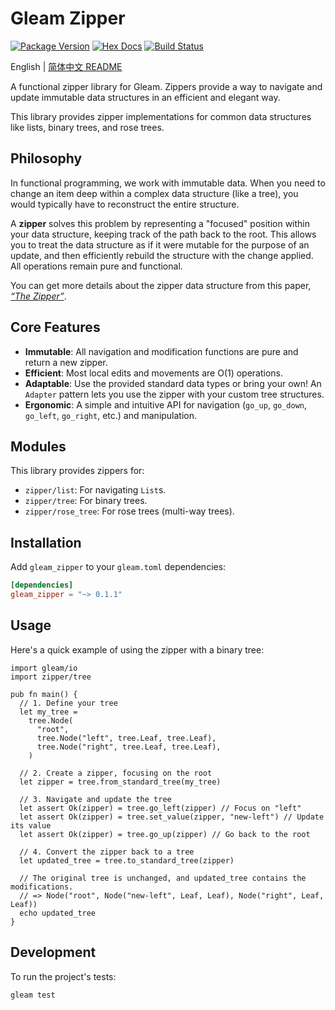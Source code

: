 # Gleam Zipper

[![Package Version](https://img.shields.io/hexpm/v/gleam_zipper)](https://hex.pm/packages/gleamy_zipper)
[![Hex Docs](https://img.shields.io/badge/hex-docs-ffaff3)](https://hexdocs.pm/gleamy_zipper/)
[![Build Status](https://github.com/Frid-Yuandu/zipper/workflows/test/badge.svg)](https://github.com/Frid-Yuandu/zipper/actions)

English | [简体中文 README](./README_zh.md)

A functional zipper library for Gleam. Zippers provide a way to navigate and update immutable data structures in an efficient and elegant way.

This library provides zipper implementations for common data structures like lists, binary trees, and rose trees.

## Philosophy

In functional programming, we work with immutable data. When you need to change an item deep within a complex data structure (like a tree), you would typically have to reconstruct the entire structure.

A **zipper** solves this problem by representing a "focused" position within your data structure, keeping track of the path back to the root. This allows you to treat the data structure as if it were mutable for the purpose of an update, and then efficiently rebuild the structure with the change applied. All operations remain pure and functional.

You can get more details about the zipper data structure from this paper, [*“The Zipper”*](https://www.cambridge.org/core/journals/journal-of-functional-programming/article/zipper/0C058890B8A9B588F26E6D68CF0CE204).

## Core Features

-   **Immutable**: All navigation and modification functions are pure and return a new zipper.
-   **Efficient**: Most local edits and movements are O(1) operations.
-   **Adaptable**: Use the provided standard data types or bring your own! An `Adapter` pattern lets you use the zipper with your custom tree structures.
-   **Ergonomic**: A simple and intuitive API for navigation (`go_up`, `go_down`, `go_left`, `go_right`, etc.) and manipulation.

## Modules

This library provides zippers for:

-   `zipper/list`: For navigating `List`s.
-   `zipper/tree`: For binary trees.
-   `zipper/rose_tree`: For rose trees (multi-way trees).

## Installation

Add `gleam_zipper` to your `gleam.toml` dependencies:

```toml
[dependencies]
gleam_zipper = "~> 0.1.1"
```

## Usage

Here's a quick example of using the zipper with a binary tree:

```gleam
import gleam/io
import zipper/tree

pub fn main() {
  // 1. Define your tree
  let my_tree =
    tree.Node(
      "root",
      tree.Node("left", tree.Leaf, tree.Leaf),
      tree.Node("right", tree.Leaf, tree.Leaf),
    )

  // 2. Create a zipper, focusing on the root
  let zipper = tree.from_standard_tree(my_tree)

  // 3. Navigate and update the tree
  let assert Ok(zipper) = tree.go_left(zipper) // Focus on "left"
  let assert Ok(zipper) = tree.set_value(zipper, "new-left") // Update its value
  let assert Ok(zipper) = tree.go_up(zipper) // Go back to the root

  // 4. Convert the zipper back to a tree
  let updated_tree = tree.to_standard_tree(zipper)

  // The original tree is unchanged, and updated_tree contains the modifications.
  // => Node("root", Node("new-left", Leaf, Leaf), Node("right", Leaf, Leaf))
  echo updated_tree
}
```

## Development

To run the project's tests:

```shell
gleam test
```
